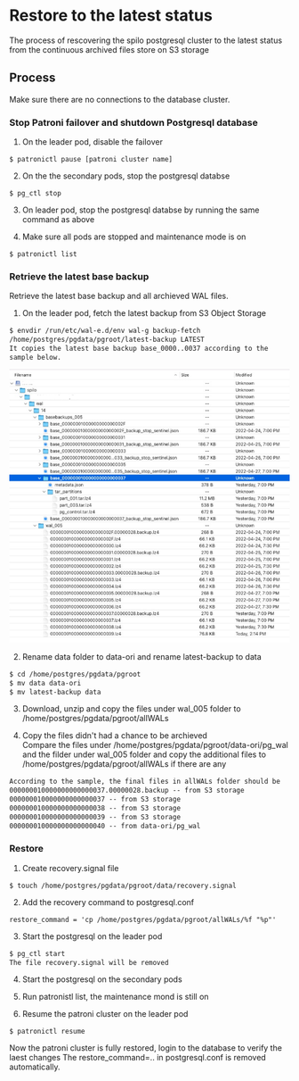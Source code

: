 # Restore to the latest status

The process of rescovering the spilo postgresql cluster to the latest status from the continuous archived files store on S3 storage

## Process

Make sure there are no connections to the database cluster.

### Stop Patroni failover and shutdown Postgresql database

1. On the leader pod, disable the failover 
```
$ patronictl pause [patroni cluster name]
```
2. On the the secondary pods, stop the  postgresql databse
```
$ pg_ctl stop
```

3. On leader pod, stop the postgresql databse by running the same command as above

4. Make sure all pods are stopped and maintenance mode is on
```
$ patronictl list
```

### Retrieve the latest base backup

Retrieve the latest base backup and all archieved WAL files.

1. On the leader pod, fetch the latest backup from S3 Object Storage
```
$ envdir /run/etc/wal-e.d/env wal-g backup-fetch /home/postgres/pgdata/pgroot/latest-backup LATEST
It copies the latest base backup base_0000..0037 according to the sample below.
```
![archieved files on S3 storage](./s3.png)
 
2. Rename data folder to data-ori and rename latest-backup to data
```
$ cd /home/postgres/pgdata/pgroot
$ mv data data-ori
$ mv latest-backup data
```

3. Download, unzip and copy the files under wal_005 folder to /home/postgres/pgdata/pgroot/allWALs

4. Copy the files didn't had a chance to be archieved  
Compare the files under /home/postgres/pgdata/pgroot/data-ori/pg_wal and the filder under wal_005 folder and copy the additional files to /home/postgres/pgdata/pgroot/allWALs if there are any
```
According to the sample, the final files in allWALs folder should be
000000010000000000000037.00000028.backup -- from S3 storage
000000010000000000000037 -- from S3 storage
000000010000000000000038 -- from S3 storage
000000010000000000000039 -- from S3 storage
000000010000000000000040 -- from data-ori/pg_wal
```

### Restore

1. Create recovery.signal file
```
$ touch /home/postgres/pgdata/pgroot/data/recovery.signal
```

2. Add the recovery command to postgresql.conf
```
restore_command = 'cp /home/postgres/pgdata/pgroot/allWALs/%f "%p"'
```

3. Start the postgresql on the leader pod
```
$ pg_ctl start
The file recovery.signal will be removed
```

4. Start the postgresql on the secondary pods

5. Run patronistl list, the maintenance mond is still on

6. Resume the patroni cluster on the leader pod
```
$ patronictl resume
```
Now the patroni cluster is fully restored, login to the database to verify the laest changes
The restore_command=.. in postgresql.conf is removed automatically.


